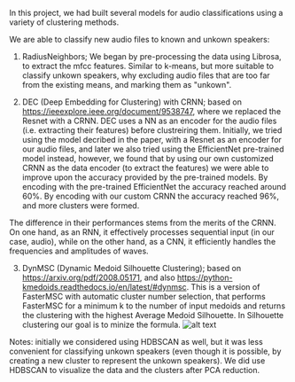 In this project, we had built several models for audio classifications using a variety of clustering methods.

We are able to classify new audio files to known and unkown speakers: 

1. RadiusNeighbors; We began by pre-processing the data using Librosa, to extract the mfcc features. Similar to k-means, but more suitable to classify unkown speakers, why excluding audio files that are too far from the existing means, and marking them as "unkown".

2. DEC (Deep Embedding for Clustering) with CRNN; based on https://ieeexplore.ieee.org/document/9538747, where we replaced the Resnet with a CRNN. DEC uses a NN as an encoder for the audio files (i.e. extracting their features) before clustreiring them.
Initially, we tried using the model decribed in the paper, with a Resnet as an encoder for our audio files, and later we also tried using the EfficientNet pre-trained model instead, however, we found that by using our own customized CRNN as the data encoder (to extract the features) we were able to improve upon the accuracy provided by the pre-trained models.
By encoding with the pre-trained EfficientNet the accuracy reached around 60%. By encoding with our custom CRNN the accuracy reached 96%, and more clusters were formed. 

The difference in their performances stems from the merits of the CRNN. On one hand, as an RNN, it effectively processes sequential input (in our case, audio), while on the other hand, as a CNN, it efficiently handles the frequencies and amplitudes of waves.

3. DynMSC (Dynamic Medoid Silhouette Clustering); based on https://arxiv.org/pdf/2008.05171, and also https://python-kmedoids.readthedocs.io/en/latest/#dynmsc. This is a version of FasterMSC with automatic cluster number selection, that performs FasterMSC for a minimum k to the number of input medoids and returns the clustering with the highest Average Medoid Silhouette. In Silhouette clustering our goal is to minize the formula. 
![alt text](Silhouette_formula.png)

Notes: initially we considered using HDBSCAN as well, but it was less convenient for classifying unkown speakers (even though it is possible, by creating a new cluster to represent the unkown speakers). We did use HDBSCAN to visualize the data and the clusters after PCA reduction.